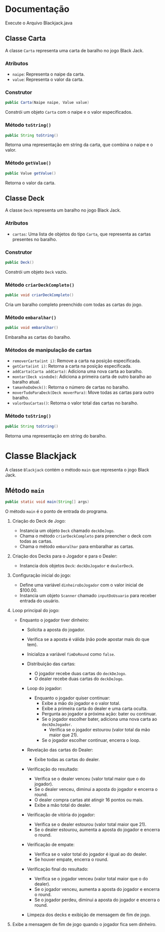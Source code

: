 # Documentação

Execute o Arquivo Blackjack.java


## Classe Carta

A classe `Carta` representa uma carta de baralho no jogo Black Jack.

### Atributos

- `naipe`: Representa o naipe da carta.
- `value`: Representa o valor da carta.

### Construtor

```java
public Carta(Naipe naipe, Value value)
```

Constrói um objeto `Carta` com o naipe e o valor especificados.

### Método `toString()`

```java
public String toString()
```

Retorna uma representação em string da carta, que combina o naipe e o valor.

### Método `getValue()`

```java
public Value getValue()
```

Retorna o valor da carta.

## Classe Deck

A classe `Deck` representa um baralho no jogo Black Jack.

### Atributos

- `cartas`: Uma lista de objetos do tipo `Carta`, que representa as cartas presentes no baralho.

### Construtor

```java
public Deck()
```

Constrói um objeto `Deck` vazio.

### Método `criarDeckCompleto()`

```java
public void criarDeckCompleto()
```

Cria um baralho completo preenchido com todas as cartas do jogo.

### Método `embaralhar()`

```java
public void embaralhar()
```

Embaralha as cartas do baralho.

### Métodos de manipulação de cartas

- `removerCarta(int i)`: Remove a carta na posição especificada.
- `getCarta(int i)`: Retorna a carta na posição especificada.
- `addCarta(Carta addCarta)`: Adiciona uma nova carta ao baralho.
- `montar(Deck vindoDe)`: Adiciona a primeira carta de outro baralho ao baralho atual.
- `tamanhoDoDeck()`: Retorna o número de cartas no baralho.
- `moverTudoParaDeck(Deck moverPara)`: Move todas as cartas para outro baralho.
- `valorDasCartas()`: Retorna o valor total das cartas no baralho.

### Método `toString()`

```java
public String toString()
```

Retorna uma representação em string do baralho.

# Classe Blackjack

A classe `Blackjack` contém o método `main` que representa o jogo Black Jack.

## Método `main`

```java
public static void main(String[] args)
```

O método `main` é o ponto de entrada do programa.

1. Criação do Deck de Jogo:
   - Instancia um objeto `Deck` chamado `deckDeJogo`.
   - Chama o método `criarDeckCompleto` para preencher o deck com todas as cartas.
   - Chama o método `embaralhar` para embaralhar as cartas.

2. Criação dos Decks para o Jogador e para o Dealer:
   - Instancia dois objetos `Deck`: `deckDoJogador` e `dealerDeck`.

3. Configuração inicial do jogo:
   - Define uma variável `dinheiroDoJogador` com o valor inicial de $100.00.
   - Instancia um objeto `Scanner` chamado `inputDoUsuario` para receber entrada do usuário.

4. Loop principal do jogo:
   - Enquanto o jogador tiver dinheiro:
     - Solicita a aposta do jogador.
     - Verifica se a aposta é válida (não pode apostar mais do que tem).
     - Inicializa a variável `fimDoRound` como `false`.

     - Distribuição das cartas:
       - O jogador recebe duas cartas do `deckDeJogo`.
       - O dealer recebe duas cartas do `deckDeJogo`.

     - Loop do jogador:
       - Enquanto o jogador quiser continuar:
         - Exibe a mão do jogador e o valor total.
         - Exibe a primeira carta do dealer e uma carta oculta.
         - Pergunta ao jogador a próxima ação: bater ou continuar.
         - Se o jogador escolher bater, adiciona uma nova carta ao `deckDoJogador`.
           - Verifica se o jogador estourou (valor total da mão maior que 21).
         - Se o jogador escolher continuar, encerra o loop.

     - Revelação das cartas do Dealer:
       - Exibe todas as cartas do dealer.

     - Verificação do resultado:
       - Verifica se o dealer venceu (valor total maior que o do jogador).
       - Se o dealer venceu, diminui a aposta do jogador e encerra o round.
       - O dealer compra cartas até atingir 16 pontos ou mais.
       - Exibe a mão total do dealer.

     - Verificação de vitória do jogador:
       - Verifica se o dealer estourou (valor total maior que 21).
       - Se o dealer estourou, aumenta a aposta do jogador e encerra o round.

     - Verificação de empate:
       - Verifica se o valor total do jogador é igual ao do dealer.
       - Se houver empate, encerra o round.

     - Verificação final do resultado:
       - Verifica se o jogador venceu (valor total maior que o do dealer).
       - Se o jogador venceu, aumenta a aposta do jogador e encerra o round.
       - Se o jogador perdeu, diminui a aposta do jogador e encerra o round.

     - Limpeza dos decks e exibição de mensagem de fim de jogo.

5. Exibe a mensagem de fim de jogo quando o jogador fica sem dinheiro.
